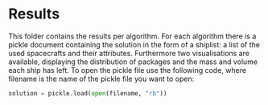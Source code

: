 # Results

This folder contains the results per algorithm. For each algorithm there is a pickle document containing the solution in the form of a shiplist: a list of the used spacecrafts and their attributes. Furthermore two visualisations are available, displaying the distribution of packages and the mass and volume each ship has left. To open the pickle file use the following code, where filename is the name of the pickle file you want to open:

```python
solution = pickle.load(open(filename, "rb"))
```
